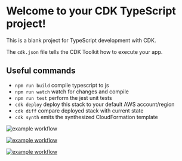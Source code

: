 # Welcome to your CDK TypeScript project!

This is a blank project for TypeScript development with CDK.

The `cdk.json` file tells the CDK Toolkit how to execute your app.

## Useful commands

 * `npm run build`   compile typescript to js
 * `npm run watch`   watch for changes and compile
 * `npm run test`    perform the jest unit tests
 * `cdk deploy`      deploy this stack to your default AWS account/region
 * `cdk diff`        compare deployed stack with current state
 * `cdk synth`       emits the synthesized CloudFormation template

![example workflow](https://github.com/codeedog/aws-test-hello-world/actions/workflows/github-actions-demo.yml/badge.svg)

[![example workflow](https://github.com/codeedog/aws-test-hello-world/actions/workflows/github-actions-demo.yml/badge.svg)](https://github.com/codeedog/aws-test-hello-world/actions)

[![example workflow](https://github.com/codeedog/aws-test-hello-world/actions/workflows/github-actions-demo/badge.svg)](https://github.com/codeedog/aws-test-hello-world/actions)
